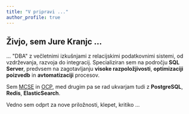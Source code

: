 ```yaml
---
title: "V pripravi ..."
author_profile: true
---
```


## Živjo, sem Jure Kranjc ...

... "DBA" z večletnimi izkušnjami z relacijskimi podatkovnimi sistemi, od vzdrževanja, razvoja do integracij. 
Specializiran sem na področju **SQL Server**, predvsem na zagotavljanju **visoke razpoložjivosti**, **optimizaciji poizvedb** in **avtomatizaciji** procesov.

Sem [MCSE](https://www.credly.com/badges/3113944a-7a19-48df-9f26-9f973e8d08dd/public_url) in [OCP](https://www.credly.com/badges/46cde919-de51-4329-b1b2-ef800081140c/public_url), med drugim pa se rad ukvarjam tudi z **PostgreSQL**, **Redis**, **ElasticSearch**.

Vedno sem odprt za nove priložnosti, klepet, kritiko ... 